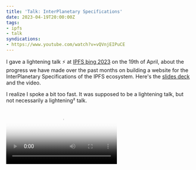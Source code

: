 ```yaml
---
title: 'Talk: InterPlanetary Specifications'
date: 2023-04-19T20:00:00Z
tags:
- ipfs
- talk
syndications:
- https://www.youtube.com/watch?v=vQVnjEIPuCE
---
```


I gave a lightening talk ⚡️ at [IPFS þing 2023](https://2023.ipfs-thing.io/) on the 19th of April, about the progress we have made over the past months
on building a website for the InterPlanetary Specifications of the IPFS ecosystem. Here's the [slides deck](https://cdn.hacdias.com/media/2023-04-interplanetary-specifications.pdf) and the video.

I realize I spoke a bit too fast. It was supposed to be a lightening talk, but not necessarily a lightening² talk.

<div class="fw">
  <video controls poster="https://cdn.hacdias.com/img/1000/86275bfe9ba45ac8a32280efb7d89bd328808fc49b8643c3f999076416d9fb4c.jpeg">
    <source class="u-video" src="https://cdn.hacdias.com/media/2023-04-interplanetary-specifications.mp4">
  </video>
</div>
